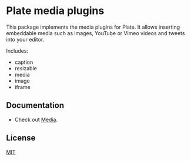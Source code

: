 # Plate media plugins

This package implements the media plugins for Plate. It allows inserting
embeddable media such as images, YouTube or Vimeo videos and tweets into your
editor.

Includes:

- caption
- resizable
- media
- image
- iframe

## Documentation

- Check out [Media](https://platejs.org/docs/media).

## License

[MIT](../../LICENSE)

